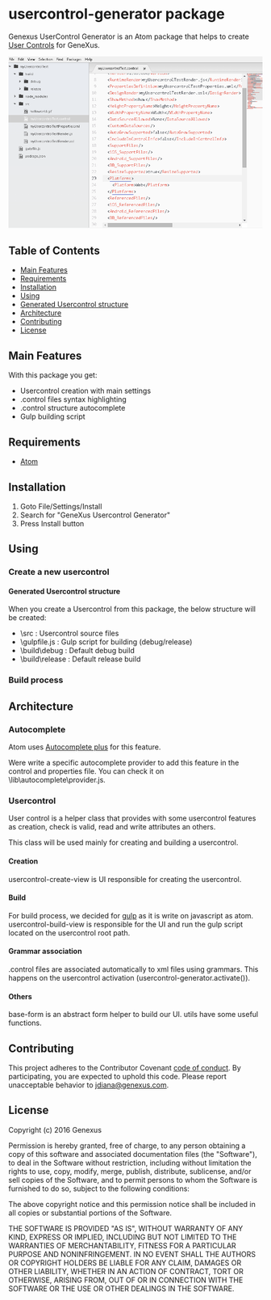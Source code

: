 usercontrol-generator package
=============================

Genexus UserControl Generator is an Atom package that helps to create [User Controls](http://wiki.genexus.com/commwiki/servlet/wiki?5273,Category%3AUser+Controls) for GeneXus.

![A screenshot of your package](screen.gif)


Table of Contents
-----------------

  * [Main Features](#features)
  * [Requirements](#requirements)
  * [Installation](#install)
  * [Using](#using)
  * [Generated Usercontrol structure](#structure)
  * [Architecture](#architecture)
  * [Contributing](#contributing)
  * [License](#license)

## Main Features
With this package you get:

* Usercontrol creation with main settings
* .control files syntax highlighting
* .control structure autocomplete
* Gulp building script

## Requirements
- [Atom](https://atom.io/)

## Installation
1. Goto File/Settings/Install
2. Search for "GeneXus Usercontrol Generator"
3. Press Install button

## Using
### Create a new usercontrol
#### Generated Usercontrol structure
When you create a Usercontrol from this package, the below structure will be created:

* \src : Usercontrol source files
* \gulpfile.js : Gulp script for building (debug/release)
* \build\debug : Default debug build
* \build\release : Default release build

### Build process


## Architecture
### Autocomplete
Atom uses [Autocomplete plus](https://github.com/atom/autocomplete-plus) for this feature.

Were write a specific autocomplete provider to add this feature in the control and properties file. You can check it on \lib\autocomplete\provider.js.

### Usercontrol
User control is a helper class that provides with some usercontrol features as creation, check is valid, read and write attributes an others.

This class will be used mainly for creating and building a usercontrol.

#### Creation
usercontrol-create-view is UI responsible for creating the usercontrol.

#### Build
For build process, we decided for [gulp](http://gulpjs.com/) as it is write on javascript as atom.
usercontrol-build-view is responsible for the UI and run the gulp script located on the usercontrol root path.

#### Grammar association
.control files are associated automatically to xml files using grammars. This happens on the usercontrol activation (usercontrol-generator.activate()).

#### Others
base-form is an abstract form helper to build our UI.
utils have some useful functions.

## Contributing
This project adheres to the Contributor Covenant [code of conduct](CODE_OF_CONDUCT.md).
By participating, you are expected to uphold this code. Please report unacceptable behavior to jdiana@genexus.com.

## License

Copyright (c) 2016 Genexus

Permission is hereby granted, free of charge, to any person obtaining
a copy of this software and associated documentation files (the
"Software"), to deal in the Software without restriction, including
without limitation the rights to use, copy, modify, merge, publish,
distribute, sublicense, and/or sell copies of the Software, and to
permit persons to whom the Software is furnished to do so, subject to
the following conditions:

The above copyright notice and this permission notice shall be
included in all copies or substantial portions of the Software.

THE SOFTWARE IS PROVIDED "AS IS", WITHOUT WARRANTY OF ANY KIND,
EXPRESS OR IMPLIED, INCLUDING BUT NOT LIMITED TO THE WARRANTIES OF
MERCHANTABILITY, FITNESS FOR A PARTICULAR PURPOSE AND
NONINFRINGEMENT. IN NO EVENT SHALL THE AUTHORS OR COPYRIGHT HOLDERS BE
LIABLE FOR ANY CLAIM, DAMAGES OR OTHER LIABILITY, WHETHER IN AN ACTION
OF CONTRACT, TORT OR OTHERWISE, ARISING FROM, OUT OF OR IN CONNECTION
WITH THE SOFTWARE OR THE USE OR OTHER DEALINGS IN THE SOFTWARE.
